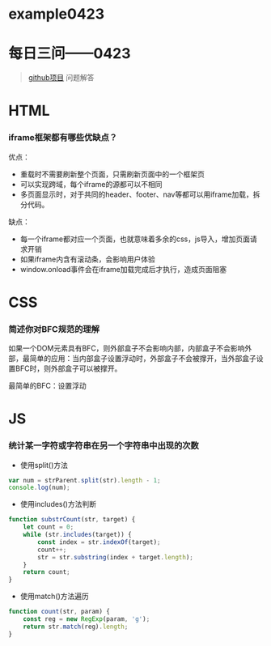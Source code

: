 # example0423
# 每日三问——0423
> [github项目](https://github.com/haizlin/fe-interview?utm_source=ZHShareTargetIDMore&utm_medium=social&utm_oi=750848792785354752) 问题解答
# HTML
### iframe框架都有哪些优缺点？
优点：
* 重载时不需要刷新整个页面，只需刷新页面中的一个框架页
* 可以实现跨域，每个iframe的源都可以不相同
* 多页面显示时，对于共同的header、footer、nav等都可以用iframe加载，拆分代码。

缺点：
* 每一个iframe都对应一个页面，也就意味着多余的css，js导入，增加页面请求开销
* 如果iframe内含有滚动条，会影响用户体验
* window.onload事件会在iframe加载完成后才执行，造成页面阻塞
# CSS
### 简述你对BFC规范的理解
如果一个DOM元素具有BFC，则外部盒子不会影响内部，内部盒子不会影响外部，最简单的应用：当内部盒子设置浮动时，外部盒子不会被撑开，当外部盒子设置BFC时，则外部盒子可以被撑开。

最简单的BFC：设置浮动
# JS
### 统计某一字符或字符串在另一个字符串中出现的次数
* 使用split()方法
```javascript
var num = strParent.split(str).length - 1;
console.log(num);
```
* 使用includes()方法判断
```javascript
function substrCount(str, target) {
	let count = 0;
	while (str.includes(target)) {
		const index = str.indexOf(target);
		count++;
		str = str.substring(index + target.length);
	}
	return count;
}
```
* 使用match()方法遍历
```javascript
function count(str, param) {
	const reg = new RegExp(param, 'g');
	return str.match(reg).length;
}
```
